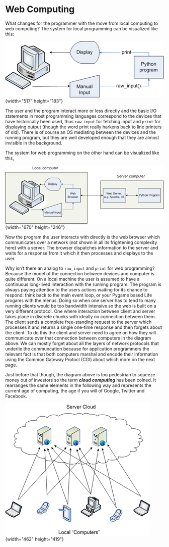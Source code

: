 # Web Computing

What changes for the programmer with the move from local computing to
web computing? The system for local programming can be visualized like
this:

![.](03_Local_Program.png){width="517" height="183"}

The user and the program interact more or less directly and the basic
I/O statements in most programming languages correspond to the devices
that have historically been used, thus `raw_input` for fetching input
and `print` for displaying output (though the word print really harkens
back to line printers of old). There is of course an OS mediating
between the devices and the running program, but they are well developed
enough that they are almost invisible in the background.

The system for web programming on the other hand can be visualized like
this,

![.](03_Web_Program.png){width="670" height="246"}

Now the program the user interacts with directly is the web browser
which communicates over a network (not shown in all its frightening
complexity here) with a server. The browser dispatches information to
the server and waits for a response from it which it then processes and
displays to the user.

Why isn’t there an analog to `raw_input` and `print` for web
programming? Because the model of the connection between devices and
computer is quite different. On a local machine the user is assumed to
have a continuous long-lived interaction with the running program. The
program is always paying attention to the users actions waiting for its
chance to respond: think back to the main event loop, or your Pygame
based Life progams with the menus. Doing so when one server has to tend
to many running clients would be too bandwidth intensive so the web is
built on a very different protocol. One where interaction between client
and server takes place in discrete chunks with ideally no connection
between them. The client sends a complete free-standing request to the
server which processes it and returns a single one-time response and
then forgets about the client. To do this the client and server need to
agree on how they will communicate over that connection between
computers in the diagram above. We can mostly forget about all the
layers of network protocols that underlie the communcation because for
application programmers the relevant fact is that both computers marshal
and encode their information using the Common Gateway Protocl (CGI)
about which more on the next page.

Just before that though, the diagram above is too pedestrian to squeeze
money out of investors so the term ***cloud computing*** has been
coined. It rearranges the same elements in the following way and
represents the current age of computing, the age if you will of Google,
Twitter and Facebook.

![.](03_Cloud_computing.png){width="462" height="419"}
